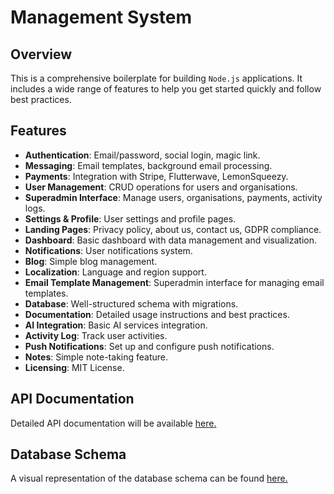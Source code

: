 # Management System

## Overview
This is a comprehensive boilerplate for building `Node.js` applications. It includes a wide range of features to help you get started quickly and follow best practices.

## Features
- **Authentication**: Email/password, social login, magic link.
- **Messaging**: Email templates, background email processing.
- **Payments**: Integration with Stripe, Flutterwave, LemonSqueezy.
- **User Management**: CRUD operations for users and organisations.
- **Superadmin Interface**: Manage users, organisations, payments, activity logs.
- **Settings & Profile**: User settings and profile pages.
- **Landing Pages**: Privacy policy, about us, contact us, GDPR compliance.
- **Dashboard**: Basic dashboard with data management and visualization.
- **Notifications**: User notifications system.
- **Blog**: Simple blog management.
- **Localization**: Language and region support.
- **Email Template Management**: Superadmin interface for managing email templates.
- **Database**: Well-structured schema with migrations.
- **Documentation**: Detailed usage instructions and best practices.
- **AI Integration**: Basic AI services integration.
- **Activity Log**: Track user activities.
- **Push Notifications**: Set up and configure push notifications.
- **Notes**: Simple note-taking feature.
- **Licensing**: MIT License.



## API Documentation
Detailed API documentation will be available [here.](https://github.com/kunmifab/hng-boilerplate-api-specification/blob/main/index.html)



## Database Schema
A visual representation of the database schema can be found [here.](https://www.blocksandarrows.com/editor/FLFu5GhdCpGMTifG)
